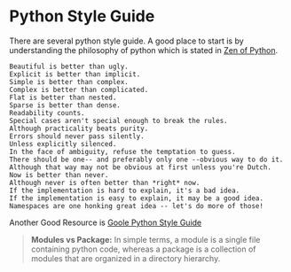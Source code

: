 # Python Style Guide

There are several python style guide. A good place to start is by understanding the philosophy of python which is stated in [Zen of Python](https://peps.python.org/pep-0020/).

```
Beautiful is better than ugly.
Explicit is better than implicit.
Simple is better than complex.
Complex is better than complicated.
Flat is better than nested.
Sparse is better than dense.
Readability counts.
Special cases aren't special enough to break the rules.
Although practicality beats purity.
Errors should never pass silently.
Unless explicitly silenced.
In the face of ambiguity, refuse the temptation to guess.
There should be one-- and preferably only one --obvious way to do it.
Although that way may not be obvious at first unless you're Dutch.
Now is better than never.
Although never is often better than *right* now.
If the implementation is hard to explain, it's a bad idea.
If the implementation is easy to explain, it may be a good idea.
Namespaces are one honking great idea -- let's do more of those!
```

Another Good Resource is [Goole Python Style Guide](https://google.github.io/styleguide/pyguide.html)


> **Modules vs Package:** In simple terms, a module is a single file containing python code, whereas a package is a collection of modules that are organized in a directory hierarchy.

